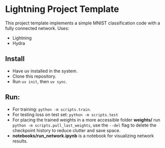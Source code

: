 # Lightning Project Template

This project template implements a simple MNIST classification code with a fully connected network. 
Uses:
* Lightning
* Hydra

## Install

- Have uv installed in the system.
- Clone this repository.
- Run `uv init`, then `uv sync`.

## Run:

- For training: `python -m scripts.train`.
- For testing loss on test set: `python -m scripts.test`
- For placing the trained weights in a more accessible folder **weights/** run `python -m scripts.pull_last_weights`, use the `--del` flag to delete the checkpoint history to reduce clutter and save space.
- **notebooks/run_network.ipynb** is a notebook for visualizing network results.

